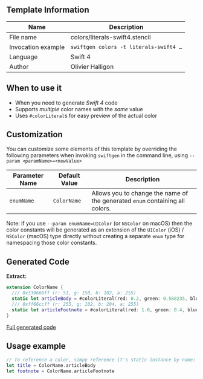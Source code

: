 ## Template Information

| Name      | Description       |
| --------- | ----------------- |
| File name | colors/literals-swift4.stencil |
| Invocation example | `swiftgen colors -t literals-swift4 …` |
| Language | Swift 4 |
| Author | Olivier Halligon |

## When to use it

- When you need to generate *Swift 4* code
- Supports _multiple_ color names with the _same_ value
- Uses `#colorLiteral`s for easy preview of the actual color

## Customization

You can customize some elements of this template by overriding the following parameters when invoking `swiftgen` in the command line, using `--param <paramName>=<newValue>`

| Parameter Name | Default Value | Description |
| -------------- | ------------- | ----------- |
| `enumName` | `ColorName` | Allows you to change the name of the generated `enum` containing all colors. |

Note: if you use `--param enumName=UIColor` (or `NSColor` on macOS) then the color constants will be generated as an extension of the `UIColor` (iOS) / `NSColor` (macOS) type directly without creating a separate `enum` type for namespacing those color constants.

## Generated Code

**Extract:**

```swift
extension ColorName {
  /// 0x339666ff (r: 51, g: 150, b: 102, a: 255)
  static let articleBody = #colorLiteral(red: 0.2, green: 0.588235, blue: 0.4, alpha: 1.0)
  /// 0xff66ccff (r: 255, g: 102, b: 204, a: 255)
  static let articleFootnote = #colorLiteral(red: 1.0, green: 0.4, blue: 0.8, alpha: 1.0)
}
```

[Full generated code](https://github.com/SwiftGen/templates/blob/master/Tests/Expected/Colors/literals-swift4-context-defaults.swift)

## Usage example

```swift
// To reference a color, simpy reference it's static instance by name:
let title = ColorName.articleBody
let footnote = ColorName.articleFootnote
```

